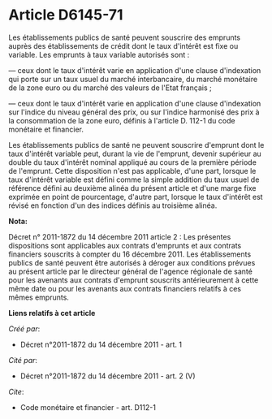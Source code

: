 # Article D6145-71

Les établissements publics de santé peuvent souscrire des emprunts auprès des établissements de crédit dont le taux d'intérêt
est fixe ou variable. Les emprunts à taux variable autorisés sont :

― ceux dont le taux d'intérêt varie en application d'une clause d'indexation qui porte sur un taux usuel du marché
interbancaire, du marché monétaire de la zone euro ou du marché des valeurs de l'Etat français ;

― ceux dont le taux d'intérêt varie en application d'une clause d'indexation sur l'indice du niveau général des prix, ou sur
l'indice harmonisé des prix à la consommation de la zone euro, définis à l'article D. 112-1 du code monétaire et financier.

Les établissements publics de santé ne peuvent souscrire d'emprunt dont le taux d'intérêt variable peut, durant la vie de
l'emprunt, devenir supérieur au double du taux d'intérêt nominal appliqué au cours de la première période de l'emprunt. Cette
disposition n'est pas applicable, d'une part, lorsque le taux d'intérêt variable est défini comme la simple addition du taux
usuel de référence défini au deuxième alinéa du présent article et d'une marge fixe exprimée en point de pourcentage, d'autre
part, lorsque le taux d'intérêt est révisé en fonction d'un des indices définis au troisième alinéa.

**Nota:**

Décret n° 2011-1872 du 14 décembre 2011 article 2 : Les présentes dispositions sont applicables aux contrats d'emprunts et
aux contrats financiers souscrits à compter du 16 décembre 2011. Les établissements publics de santé peuvent être autorisés à
déroger aux conditions prévues au présent article par le directeur général de l'agence régionale de santé pour les avenants
aux contrats d'emprunt souscrits antérieurement à cette même date ou pour les avenants aux contrats financiers relatifs à ces
mêmes emprunts.

**Liens relatifs à cet article**

_Créé par_:

  - Décret n°2011-1872 du 14 décembre 2011 - art. 1

_Cité par_:

  - Décret n°2011-1872 du 14 décembre 2011 - art. 2 (V)

_Cite_:

  - Code monétaire et financier - art. D112-1
